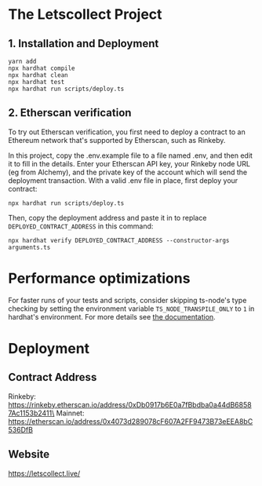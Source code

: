 # The Letscollect Project

## 1. Installation and Deployment
```shell
yarn add
npx hardhat compile
npx hardhat clean
npx hardhat test
npx hardhat run scripts/deploy.ts
```

## 2. Etherscan verification

To try out Etherscan verification, you first need to deploy a contract to an Ethereum network that's supported by Etherscan, such as Rinkeby.

In this project, copy the .env.example file to a file named .env, and then edit it to fill in the details. Enter your Etherscan API key, your Rinkeby node URL (eg from Alchemy), and the private key of the account which will send the deployment transaction. With a valid .env file in place, first deploy your contract:

```shell
npx hardhat run scripts/deploy.ts
```

Then, copy the deployment address and paste it in to replace `DEPLOYED_CONTRACT_ADDRESS` in this command:

```shell
npx hardhat verify DEPLOYED_CONTRACT_ADDRESS --constructor-args arguments.ts
```

# Performance optimizations

For faster runs of your tests and scripts, consider skipping ts-node's type checking by setting the environment variable `TS_NODE_TRANSPILE_ONLY` to `1` in hardhat's environment. For more details see [the documentation](https://hardhat.org/guides/typescript.html#performance-optimizations).

# Deployment
## Contract Address
Rinkeby: https://rinkeby.etherscan.io/address/0xDb0917b6E0a7fBbdba0a44dB68587Ac1153b2411\
Mainnet: https://etherscan.io/address/0x4073d289078cF607A2FF9473B73eEEA8bC536DfB

## Website
https://letscollect.live/
